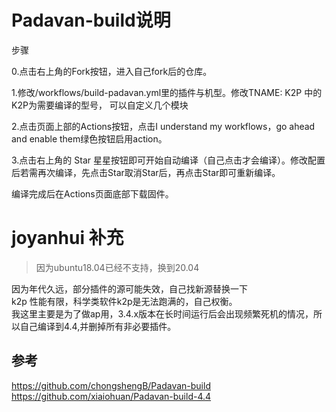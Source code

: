 # Padavan-build说明

步骤

0.点击右上角的Fork按钮，进入自己fork后的仓库。

1.修改/workflows/build-padavan.yml里的插件与机型。修改TNAME: K2P 中的K2P为需要编译的型号， 可以自定义几个模块

2.点击页面上部的Actions按钮，点击I understand my workflows，go ahead and enable them绿色按钮启用action。

3.点击右上角的 Star 星星按钮即可开始自动编译（自己点击才会编译）。修改配置后若需再次编译，先点击Star取消Star后，再点击Star即可重新编译。

编译完成后在Actions页面底部下载固件。
# joyanhui 补充
> 因为ubuntu18.04已经不支持，换到20.04

因为年代久远，部分插件的源可能失效，自己找新源替换一下  
k2p 性能有限，科学类软件k2p是无法跑满的，自己权衡。   
我这里主要是为了做ap用，3.4.x版本在长时间运行后会出现频繁死机的情况，所以自己编译到4.4,并删掉所有非必要插件。

## 参考
https://github.com/chongshengB/Padavan-build  
https://github.com/xiaiohuan/Padavan-build-4.4  
